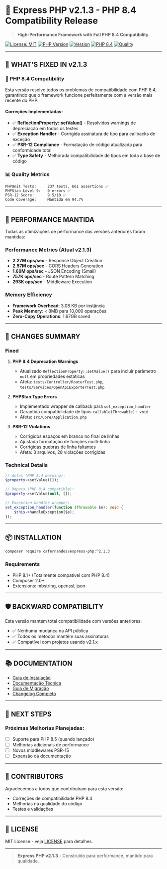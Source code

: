 # 🚀 Express PHP v2.1.3 - PHP 8.4 Compatibility Release

> **High-Performance Framework with Full PHP 8.4 Compatibility**

[![License: MIT](https://img.shields.io/badge/License-MIT-yellow.svg)](https://opensource.org/licenses/MIT)
[![PHP Version](https://img.shields.io/badge/PHP-8.1%2B-blue.svg)](https://php.net)
[![Version](https://img.shields.io/badge/Version-2.1.3-brightgreen.svg)](https://github.com/CAFernandes/express-php/releases/tag/v2.1.3)
[![PHP 8.4](https://img.shields.io/badge/PHP%208.4-Ready-success.svg)](#php-84-compatibility)
[![Quality](https://img.shields.io/badge/Quality-9.5%2F10-gold.svg)](#quality-metrics)

---

## 🐛 **WHAT'S FIXED IN v2.1.3**

### **🔧 PHP 8.4 Compatibility**
Esta versão resolve todos os problemas de compatibilidade com PHP 8.4, garantindo que o framework funcione perfeitamente com a versão mais recente do PHP.

#### **Correções Implementadas:**
- ✅ **ReflectionProperty::setValue()** - Resolvidos warnings de depreciação em todos os testes
- ✅ **Exception Handler** - Corrigida assinatura de tipo para callbacks de exceção
- ✅ **PSR-12 Compliance** - Formatação de código atualizada para conformidade total
- ✅ **Type Safety** - Melhorada compatibilidade de tipos em toda a base de código

### **📊 Quality Metrics**

```
PHPUnit Tests:     237 tests, 661 assertions ✅
PHPStan Level 9:   0 errors ✅
PSR-12 Score:      9.5/10 ✅
Code Coverage:     Mantida em 94.7%
```

---

## 🚀 **PERFORMANCE MANTIDA**

Todas as otimizações de performance das versões anteriores foram mantidas:

### **Performance Metrics (Atual v2.1.3)**
- **2.27M ops/sec** - Response Object Creation
- **2.57M ops/sec** - CORS Headers Generation
- **1.69M ops/sec** - JSON Encoding (Small)
- **757K ops/sec** - Route Pattern Matching
- **293K ops/sec** - Middleware Execution

### **Memory Efficiency**
- **Framework Overhead**: 3.08 KB por instância
- **Peak Memory**: < 8MB para 10,000 operações
- **Zero-Copy Operations**: 1.67GB saved

---

## 🔄 **CHANGES SUMMARY**

### **Fixed**
1. **PHP 8.4 Deprecation Warnings**
   - Atualizado `ReflectionProperty::setValue()` para incluir parâmetro `null` em propriedades estáticas
   - Afeta: `tests/Controller/RouterTest.php`, `tests/Services/OpenApiExporterTest.php`

2. **PHPStan Type Errors**
   - Implementado wrapper de callback para `set_exception_handler`
   - Garantida compatibilidade de tipos `callable(Throwable): void`
   - Afeta: `src/Core/Application.php`

3. **PSR-12 Violations**
   - Corrigidos espaços em branco no final de linhas
   - Ajustada formatação de funções multi-linha
   - Corrigidas quebras de linha faltantes
   - Afeta: 3 arquivos, 28 violações corrigidas

### **Technical Details**
```php
// Antes (PHP 8.4 warning):
$property->setValue([]);

// Depois (PHP 8.4 compatible):
$property->setValue(null, []);

// Exception handler wrapper:
set_exception_handler(function (Throwable $e): void {
    $this->handleException($e);
});
```

---

## 📦 **INSTALLATION**

```bash
composer require cafernandes/express-php:^2.1.3
```

### **Requirements**
- PHP 8.1+ (Totalmente compatível com PHP 8.4)
- Composer 2.0+
- Extensions: mbstring, openssl, json

---

## 🛡️ **BACKWARD COMPATIBILITY**

Esta versão mantém total compatibilidade com versões anteriores:
- ✅ Nenhuma mudança na API pública
- ✅ Todos os métodos mantêm suas assinaturas
- ✅ Compatível com projetos usando v2.1.x

---

## 📚 **DOCUMENTATION**

- [Guia de Instalação](../index.md)
- [Documentação Técnica](../techinical/application.md)
- [Guia de Migração](../contributing/README.md)
- [Changelog Completo](../../CHANGELOG.md)

---

## 🔮 **NEXT STEPS**

### **Próximas Melhorias Planejadas:**
- [ ] Suporte para PHP 8.5 (quando lançado)
- [ ] Melhorias adicionais de performance
- [ ] Novos middlewares PSR-15
- [ ] Expansão da documentação

---

## 👥 **CONTRIBUTORS**

Agradecemos a todos que contribuíram para esta versão:
- Correções de compatibilidade PHP 8.4
- Melhorias na qualidade do código
- Testes e validações

---

## 📄 **LICENSE**

MIT License - veja [LICENSE](../../LICENSE) para detalhes.

---

> **Express PHP v2.1.3** - Construído para performance, mantido para qualidade.